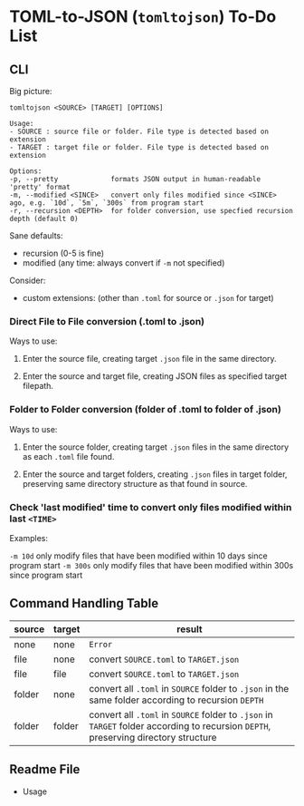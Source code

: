 # TOML-to-JSON (`tomltojson`) To-Do List

## CLI

Big picture:

```text
tomltojson <SOURCE> [TARGET] [OPTIONS]

Usage:
- SOURCE : source file or folder. File type is detected based on extension
- TARGET : target file or folder. File type is detected based on extension

Options:
-p, --pretty             formats JSON output in human-readable 'pretty' format
-m, --modified <SINCE>   convert only files modified since <SINCE> ago, e.g. `10d`, `5m`, `300s` from program start
-r, --recursion <DEPTH>  for folder conversion, use specfied recursion depth (default 0)
```

Sane defaults:

- recursion (0-5 is fine)
- modified (any time: always convert if `-m` not specified)

Consider:

- custom extensions: (other than `.toml` for source or `.json` for target)

### Direct File to File conversion (.toml to .json)

Ways to use:

1. Enter the source file, creating target `.json` file in the same directory.

2. Enter the source and target file, creating JSON files as specified target filepath.

### Folder to Folder conversion (folder of .toml to folder of .json)

Ways to use:

1. Enter the source folder, creating target `.json` files in the same directory as each `.toml` file found.

2. Enter the source and target folders, creating `.json` files in target folder, preserving same directory structure as that found in source.

### Check 'last modified' time to convert only files modified within last `<TIME>`

Examples:

`-m 10d`  only modify files that have been modified within 10 days since program start
`-m 300s` only modify files that have been modified within 300s since program start

## Command Handling Table

|source |target |result |
|-------|-------|-------|
|none   |none   |`Error`|
|file   |none   |convert `SOURCE.toml` to `TARGET.json`|
|file   |file   |convert `SOURCE.toml` to `TARGET.json`|
|folder |none   |convert all `.toml` in `SOURCE` folder to `.json` in the same folder according to recursion `DEPTH` |
|folder |folder |convert all `.toml` in `SOURCE` folder to `.json` in `TARGET` folder according to recursion `DEPTH`, preserving directory structure |

## Readme File

- Usage
